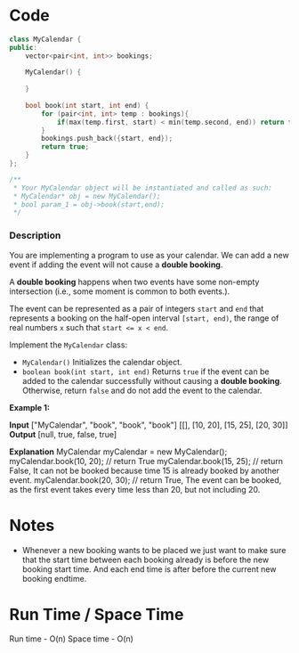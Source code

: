 # Code
```C++
class MyCalendar {
public:
    vector<pair<int, int>> bookings;
    
    MyCalendar() {
        
    }
    
    bool book(int start, int end) {
        for (pair<int, int> temp : bookings){
            if(max(temp.first, start) < min(temp.second, end)) return false;
        }
        bookings.push_back({start, end});
        return true;
    }
};

/**
 * Your MyCalendar object will be instantiated and called as such:
 * MyCalendar* obj = new MyCalendar();
 * bool param_1 = obj->book(start,end);
 */
```

### Description

You are implementing a program to use as your calendar. We can add a new event if adding the event will not cause a **double booking**.

A **double booking** happens when two events have some non-empty intersection (i.e., some moment is common to both events.).

The event can be represented as a pair of integers `start` and `end` that represents a booking on the half-open interval `[start, end)`, the range of real numbers `x` such that `start <= x < end`.

Implement the `MyCalendar` class:

-   `MyCalendar()` Initializes the calendar object.
-   `boolean book(int start, int end)` Returns `true` if the event can be added to the calendar successfully without causing a **double booking**. Otherwise, return `false` and do not add the event to the calendar.

**Example 1:**

**Input**
["MyCalendar", "book", "book", "book"]
[[], [10, 20], [15, 25], [20, 30]]
**Output**
[null, true, false, true]

**Explanation**
MyCalendar myCalendar = new MyCalendar();
myCalendar.book(10, 20); // return True
myCalendar.book(15, 25); // return False, It can not be booked because time 15 is already booked by another event.
myCalendar.book(20, 30); // return True, The event can be booked, as the first event takes every time less than 20, but not including 20.
# Notes
- Whenever a new booking wants to be placed we just want to make sure that the start time between each booking already is before the new booking start time. And each end time is after before the current new booking endtime.

# Run Time / Space Time
Run time - O(n)
Space time - O(n)